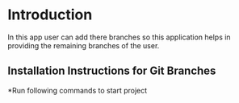 # Introduction
In this app user can add there branches so this application helps in providing the remaining branches of the user.

## Installation Instructions for Git Branches
*Run following commands to start project
